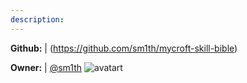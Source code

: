 ```yaml
---
description: 
---
```



**Github:** | (https://github.com/sm1th/mycroft-skill-bible)

**Owner:** | [@sm1th](https://github.com/sm1th) ![avatart](https://avatars0.githubusercontent.com/u/3375071?v=4)

